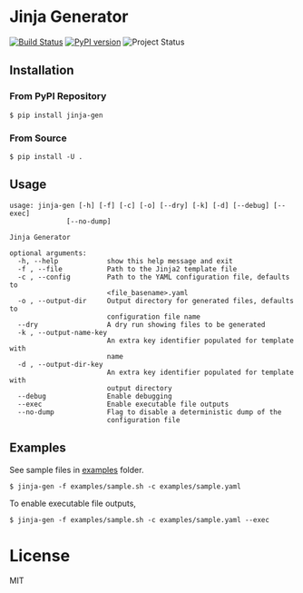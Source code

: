 # Jinja Generator

[![Build Status](https://travis-ci.com/activatedgeek/jinja-gen.svg?branch=master)](https://travis-ci.com/activatedgeek/jinja-gen)
[![PyPI version](https://badge.fury.io/py/jinja-gen.svg)](https://pypi.org/project/jinja-gen/)
![Project Status](https://img.shields.io/badge/status-stable-brightgreen.svg)

## Installation

### From PyPI Repository

```shell
$ pip install jinja-gen
```

### From Source

```shell
$ pip install -U .
```

## Usage

```
usage: jinja-gen [-h] [-f] [-c] [-o] [--dry] [-k] [-d] [--debug] [--exec]
              [--no-dump]

Jinja Generator

optional arguments:
  -h, --help            show this help message and exit
  -f , --file           Path to the Jinja2 template file
  -c , --config         Path to the YAML configuration file, defaults to
                        <file_basename>.yaml
  -o , --output-dir     Output directory for generated files, defaults to
                        configuration file name
  --dry                 A dry run showing files to be generated
  -k , --output-name-key 
                        An extra key identifier populated for template with
                        name
  -d , --output-dir-key 
                        An extra key identifier populated for template with
                        output directory
  --debug               Enable debugging
  --exec                Enable executable file outputs
  --no-dump             Flag to disable a deterministic dump of the
                        configuration file
```

## Examples

See sample files in [examples](./examples) folder.

```
$ jinja-gen -f examples/sample.sh -c examples/sample.yaml
```

To enable executable file outputs,

```
$ jinja-gen -f examples/sample.sh -c examples/sample.yaml --exec
```

# License

MIT
